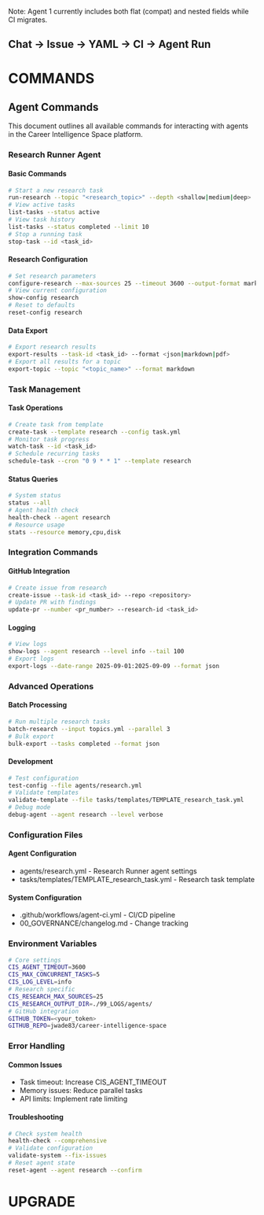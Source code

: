 Note: Agent 1 currently includes both flat (compat) and nested fields while CI migrates.

Chat → Issue → YAML → CI → Agent Run
---
# COMMANDS
## Agent Commands
This document outlines all available commands for interacting with agents in the Career Intelligence Space platform.
### Research Runner Agent
#### Basic Commands
```bash
# Start a new research task
run-research --topic "<research_topic>" --depth <shallow|medium|deep>
# View active tasks
list-tasks --status active
# View task history
list-tasks --status completed --limit 10
# Stop a running task
stop-task --id <task_id>
```
#### Research Configuration
```bash
# Set research parameters
configure-research --max-sources 25 --timeout 3600 --output-format markdown
# View current configuration
show-config research
# Reset to defaults
reset-config research
```
#### Data Export
```bash
# Export research results
export-results --task-id <task_id> --format <json|markdown|pdf>
# Export all results for a topic
export-topic --topic "<topic_name>" --format markdown
```
### Task Management
#### Task Operations
```bash
# Create task from template
create-task --template research --config task.yml
# Monitor task progress
watch-task --id <task_id>
# Schedule recurring tasks
schedule-task --cron "0 9 * * 1" --template research
```
#### Status Queries
```bash
# System status
status --all
# Agent health check
health-check --agent research
# Resource usage
stats --resource memory,cpu,disk
```
### Integration Commands
#### GitHub Integration
```bash
# Create issue from research
create-issue --task-id <task_id> --repo <repository>
# Update PR with findings
update-pr --number <pr_number> --research-id <task_id>
```
#### Logging
```bash
# View logs
show-logs --agent research --level info --tail 100
# Export logs
export-logs --date-range 2025-09-01:2025-09-09 --format json
```
### Advanced Operations
#### Batch Processing
```bash
# Run multiple research tasks
batch-research --input topics.yml --parallel 3
# Bulk export
bulk-export --tasks completed --format json
```
#### Development
```bash
# Test configuration
test-config --file agents/research.yml
# Validate templates
validate-template --file tasks/templates/TEMPLATE_research_task.yml
# Debug mode
debug-agent --agent research --level verbose
```
### Configuration Files
#### Agent Configuration
- agents/research.yml - Research Runner agent settings
- tasks/templates/TEMPLATE_research_task.yml - Research task template
#### System Configuration
- .github/workflows/agent-ci.yml - CI/CD pipeline
- 00_GOVERNANCE/changelog.md - Change tracking
### Environment Variables
```bash
# Core settings
CIS_AGENT_TIMEOUT=3600
CIS_MAX_CONCURRENT_TASKS=5
CIS_LOG_LEVEL=info
# Research specific
CIS_RESEARCH_MAX_SOURCES=25
CIS_RESEARCH_OUTPUT_DIR=./99_LOGS/agents/
# GitHub integration
GITHUB_TOKEN=<your_token>
GITHUB_REPO=jwade83/career-intelligence-space
```
### Error Handling
#### Common Issues
- Task timeout: Increase CIS_AGENT_TIMEOUT
- Memory issues: Reduce parallel tasks
- API limits: Implement rate limiting
#### Troubleshooting
```bash
# Check system health
health-check --comprehensive
# Validate configuration
validate-system --fix-issues
# Reset agent state
reset-agent --agent research --confirm
```
# UPGRADE
